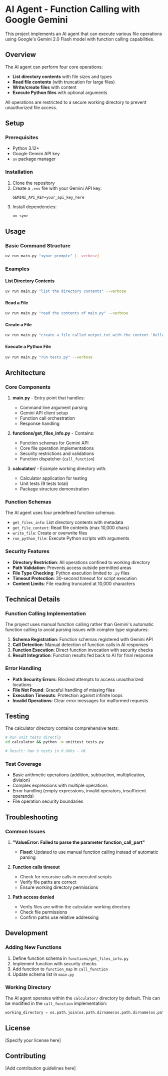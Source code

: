 # AI Agent - Function Calling with Google Gemini

This project implements an AI agent that can execute various file operations using Google's Gemini 2.0 Flash model with function calling capabilities.

## Overview

The AI agent can perform four core operations:
- **List directory contents** with file sizes and types
- **Read file contents** (with truncation for large files)  
- **Write/create files** with content
- **Execute Python files** with optional arguments

All operations are restricted to a secure working directory to prevent unauthorized file access.

## Setup

### Prerequisites
- Python 3.12+
- Google Gemini API key
- `uv` package manager

### Installation
1. Clone the repository
2. Create a `.env` file with your Gemini API key:
   ```
   GEMINI_API_KEY=your_api_key_here
   ```
3. Install dependencies:
   ```bash
   uv sync
   ```

## Usage

### Basic Command Structure
```bash
uv run main.py "<your prompt>" [--verbose]
```

### Examples

#### List Directory Contents
```bash
uv run main.py "list the directory contents" --verbose
```

#### Read a File
```bash
uv run main.py "read the contents of main.py" --verbose
```

#### Create a File
```bash
uv run main.py "create a file called output.txt with the content 'Hello World'" --verbose
```

#### Execute a Python File
```bash
uv run main.py "run tests.py" --verbose
```

## Architecture

### Core Components

1. **main.py** - Entry point that handles:
   - Command line argument parsing
   - Gemini API client setup
   - Function call orchestration
   - Response handling

2. **functions/get_files_info.py** - Contains:
   - Function schemas for Gemini API
   - Core file operation implementations
   - Security restrictions and validations
   - Function dispatcher (`call_function`)

3. **calculator/** - Example working directory with:
   - Calculator application for testing
   - Unit tests (9 tests total)
   - Package structure demonstration

### Function Schemas

The AI agent uses four predefined function schemas:

- `get_files_info`: List directory contents with metadata
- `get_file_content`: Read file contents (max 10,000 chars)
- `write_file`: Create or overwrite files
- `run_python_file`: Execute Python scripts with arguments

### Security Features

- **Directory Restriction**: All operations confined to working directory
- **Path Validation**: Prevents access outside permitted areas  
- **File Type Checking**: Python execution limited to `.py` files
- **Timeout Protection**: 30-second timeout for script execution
- **Content Limits**: File reading truncated at 10,000 characters

## Technical Details

### Function Calling Implementation

The project uses manual function calling rather than Gemini's automatic function calling to avoid parsing issues with complex type signatures:

1. **Schema Registration**: Function schemas registered with Gemini API
2. **Call Detection**: Manual detection of function calls in AI responses
3. **Function Execution**: Direct function invocation with security checks
4. **Result Integration**: Function results fed back to AI for final response

### Error Handling

- **Path Security Errors**: Blocked attempts to access unauthorized locations
- **File Not Found**: Graceful handling of missing files
- **Execution Timeouts**: Protection against infinite loops
- **Invalid Operations**: Clear error messages for malformed requests

## Testing

The calculator directory contains comprehensive tests:

```bash
# Run unit tests directly
cd calculator && python -m unittest tests.py

# Result: Ran 9 tests in 0.000s - OK
```

### Test Coverage
- Basic arithmetic operations (addition, subtraction, multiplication, division)
- Complex expressions with multiple operations  
- Error handling (empty expressions, invalid operators, insufficient operands)
- File operation security boundaries

## Troubleshooting

### Common Issues

1. **"ValueError: Failed to parse the parameter function_call_part"**
   - **Fixed**: Updated to use manual function calling instead of automatic parsing

2. **Function calls timeout**  
   - Check for recursive calls in executed scripts
   - Verify file paths are correct
   - Ensure working directory permissions

3. **Path access denied**
   - Verify files are within the calculator working directory
   - Check file permissions
   - Confirm paths use relative addressing

## Development

### Adding New Functions

1. Define function schema in `functions/get_files_info.py`
2. Implement function with security checks
3. Add function to `function_map` in `call_function`
4. Update schema list in `main.py`

### Working Directory

The AI agent operates within the `calculator/` directory by default. This can be modified in the `call_function` implementation:

```python
working_directory = os.path.join(os.path.dirname(os.path.dirname(os.path.abspath(__file__))), "calculator")
```

## License

[Specify your license here]

## Contributing

[Add contribution guidelines here]
